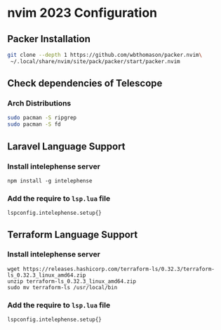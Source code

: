 # nvim 2023 Configuration

## Packer Installation
```bash
git clone --depth 1 https://github.com/wbthomason/packer.nvim\
 ~/.local/share/nvim/site/pack/packer/start/packer.nvim
```
## Check dependencies of Telescope
### Arch Distributions
```bash
sudo pacman -S ripgrep
sudo pacman -S fd
```

## Laravel Language Support
### Install intelephense server
```
npm install -g intelephense
```
### Add the require to `lsp.lua` file
```
lspconfig.intelephense.setup{}
```

## Terraform Language Support
### Install intelephense server
```
wget https://releases.hashicorp.com/terraform-ls/0.32.3/terraform-ls_0.32.3_linux_amd64.zip
unzip terraform-ls_0.32.3_linux_amd64.zip
sudo mv terraform-ls /usr/local/bin
```
### Add the require to `lsp.lua` file
```
lspconfig.intelephense.setup{}
```
